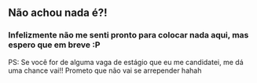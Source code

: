 ## Não achou nada é?!
### Infelizmente não me senti pronto para colocar nada aqui, mas espero que em breve :P

PS: Se você for de alguma vaga de estágio que eu me candidatei, me dá uma chance vai!! Prometo que não vai se arrepender hahah
<!--
**Mathssm/Mathssm** is a ✨ _special_ ✨ repository because its `README.md` (this file) appears on your GitHub profile.

Here are some ideas to get you started:

- 🔭 I’m currently working on ...
- 🌱 I’m currently learning ...
- 👯 I’m looking to collaborate on ...
- 🤔 I’m looking for help with ...
- 💬 Ask me about ...
- 📫 How to reach me: ...
- 😄 Pronouns: ...
- ⚡ Fun fact: ...
-->
